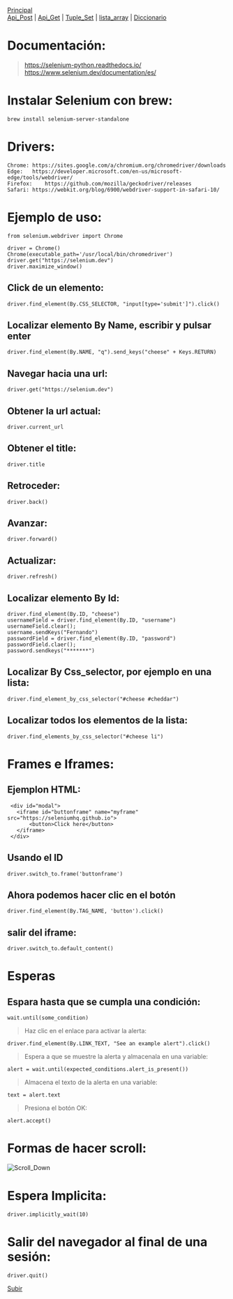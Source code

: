 <a name="top"></a>
[Principal](../README.md)<br/>
[Api_Post](../Cheat_Sheet/READMEPOST.md) | [Api_Get](../Cheat_Sheet/READMEGET.md)  | [Tuple_Set](../Cheat_Sheet/READMETupleSet.md) | [lista_array](../Cheat_Sheet/READMELIST.md) | [Diccionario](../Cheat_Sheet/READMEDIC.md)


# Documentación:
> https://selenium-python.readthedocs.io/<br/>
> https://www.selenium.dev/documentation/es/

# Instalar Selenium con brew:<br>
    brew install selenium-server-standalone

# Drivers:<br/>
    Chrome:	https://sites.google.com/a/chromium.org/chromedriver/downloads
    Edge:	https://developer.microsoft.com/en-us/microsoft-edge/tools/webdriver/
    Firefox:	https://github.com/mozilla/geckodriver/releases
    Safari:	https://webkit.org/blog/6900/webdriver-support-in-safari-10/

# Ejemplo de uso:<br/>
    from selenium.webdriver import Chrome

    driver = Chrome()
    Chrome(executable_path='/usr/local/bin/chromedriver')
    driver.get("https://selenium.dev")
    driver.maximize_window()

## Click de un elemento:<br/>
    driver.find_element(By.CSS_SELECTOR, "input[type='submit']").click()

## Localizar elemento By Name, escribir y pulsar enter<br/>
    driver.find_element(By.NAME, "q").send_keys("cheese" + Keys.RETURN)

## Navegar hacia una url:<br/>
    driver.get("https://selenium.dev")

## Obtener la url actual:<br/>
    driver.current_url

## Obtener el title:<br/>
    driver.title

## Retroceder:<br/>
    driver.back()

## Avanzar:<br/>
    driver.forward()

## Actualizar:<br/>
    driver.refresh()

## Localizar elemento By Id:<br/>
    driver.find_element(By.ID, "cheese")
    usernameField = driver.find_element(By.ID, "username")
    usernameField.clear();
    username.sendKeys("Fernando")
    passwordField = driver.find_element(By.ID, "password")
    passwordField.claer();
    password.sendkeys("*******")

## Localizar By Css_selector, por ejemplo en una lista:<br/>
    driver.find_element_by_css_selector("#cheese #cheddar")

## Localizar todos los elementos de la lista:<br/>
    driver.find_elements_by_css_selector("#cheese li")

# Frames e Iframes:<br/>
Ejemplon HTML:<br/>
--------------
     <div id="modal">
       <iframe id="buttonframe" name="myframe"  src="https://seleniumhq.github.io">
           <button>Click here</button>
       </iframe>
     </div>

Usando el ID<br/>
------------
    driver.switch_to.frame('buttonframe')

Ahora podemos hacer clic en el botón<br/>
------------------------------------
    driver.find_element(By.TAG_NAME, 'button').click()

## salir del iframe:<br/>
    driver.switch_to.default_content()

# Esperas<br/>
Espara hasta que se cumpla una condición:<br/>
-----------------------------------------
    wait.until(some_condition)

> Haz clic en el enlace para activar la alerta:<br/>

    driver.find_element(By.LINK_TEXT, "See an example alert").click()

>  Espera a que se muestre la alerta y almacenala en una variable:<br/>
    
    alert = wait.until(expected_conditions.alert_is_present())

> Almacena el texto de la alerta en una variable:<br/>

    text = alert.text

> Presiona el botón OK:<br/>

    alert.accept()
    
# Formas de hacer scroll:
![Scroll_Down](Scroll_down.png)

# Espera Implicita:<br/>
    driver.implicitly_wait(10)

# Salir del navegador al final de una sesión:<br/>
    driver.quit()
[Subir](#top)
